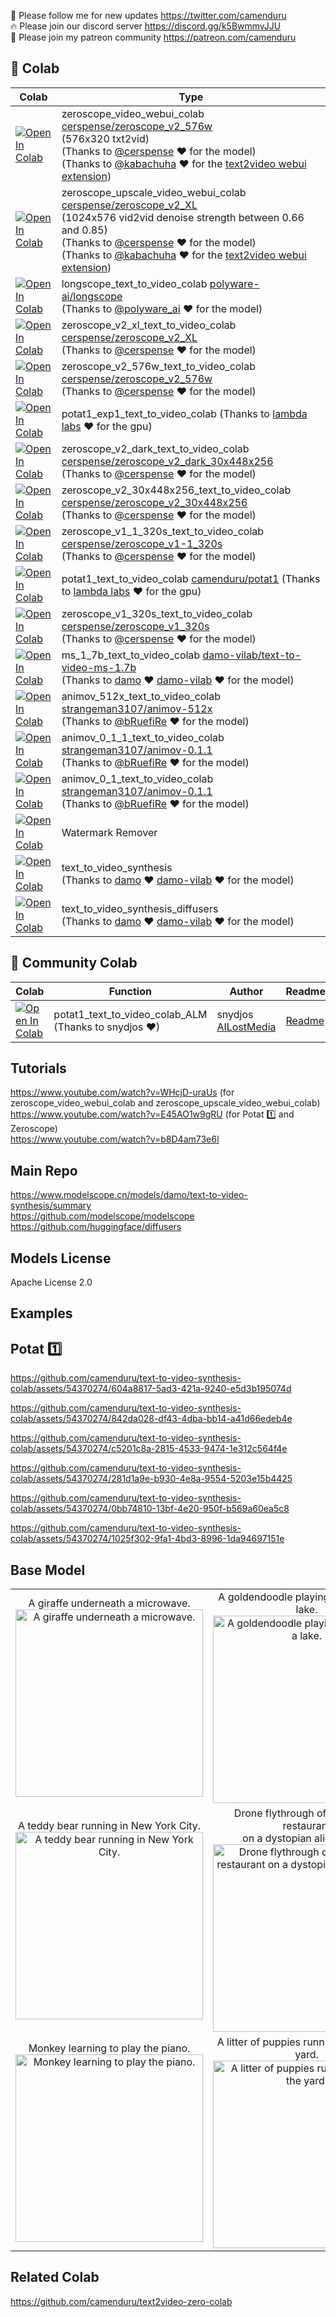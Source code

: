 🐣 Please follow me for new updates https://twitter.com/camenduru <br />
🔥 Please join our discord server https://discord.gg/k5BwmmvJJU <br />
🥳 Please join my patreon community https://patreon.com/camenduru <br />

## 🦒 Colab

| Colab | Type
| --- | --- |
[![Open In Colab](https://colab.research.google.com/assets/colab-badge.svg)](https://colab.research.google.com/github/camenduru/text-to-video-synthesis-colab/blob/main/zeroscope_video_webui_colab.ipynb) | zeroscope_video_webui_colab [cerspense/zeroscope_v2_576w](https://huggingface.co/cerspense/zeroscope_v2_576w) <br /> (576x320 txt2vid) <br /> (Thanks to [@cerspense](https://twitter.com/cerspense) ❤ for the model) <br /> (Thanks to [@kabachuha](https://github.com/kabachuha) ❤ for the [text2video webui extension](https://github.com/deforum-art/sd-webui-text2video))
[![Open In Colab](https://colab.research.google.com/assets/colab-badge.svg)](https://colab.research.google.com/github/camenduru/text-to-video-synthesis-colab/blob/main/zeroscope_upscale_video_webui_colab.ipynb) | zeroscope_upscale_video_webui_colab [cerspense/zeroscope_v2_XL](https://huggingface.co/cerspense/zeroscope_v2_XL) <br /> (1024x576 vid2vid denoise strength between 0.66 and 0.85) <br /> (Thanks to [@cerspense](https://twitter.com/cerspense) ❤ for the model) <br /> (Thanks to [@kabachuha](https://github.com/kabachuha) ❤ for the [text2video webui extension](https://github.com/deforum-art/sd-webui-text2video))
[![Open In Colab](https://colab.research.google.com/assets/colab-badge.svg)](https://colab.research.google.com/github/camenduru/text-to-video-synthesis-colab/blob/main/longscope_text_to_video_colab.ipynb) | longscope_text_to_video_colab [polyware-ai/longscope](https://huggingface.co/polyware-ai/longscope) <br /> (Thanks to [@polyware_ai](https://twitter.com/polyware_ai) ❤ for the model)
[![Open In Colab](https://colab.research.google.com/assets/colab-badge.svg)](https://colab.research.google.com/github/camenduru/text-to-video-synthesis-colab/blob/main/zeroscope_v2_xl_text_to_video_colab.ipynb) | zeroscope_v2_xl_text_to_video_colab [cerspense/zeroscope_v2_XL](https://huggingface.co/cerspense/zeroscope_v2_XL) <br /> (Thanks to [@cerspense](https://twitter.com/cerspense) ❤ for the model)
[![Open In Colab](https://colab.research.google.com/assets/colab-badge.svg)](https://colab.research.google.com/github/camenduru/text-to-video-synthesis-colab/blob/main/zeroscope_v2_576w_text_to_video_colab.ipynb) | zeroscope_v2_576w_text_to_video_colab [cerspense/zeroscope_v2_576w](https://huggingface.co/cerspense/zeroscope_v2_576w) <br /> (Thanks to [@cerspense](https://twitter.com/cerspense) ❤ for the model)
[![Open In Colab](https://colab.research.google.com/assets/colab-badge.svg)](https://colab.research.google.com/github/camenduru/text-to-video-synthesis-colab/blob/main/potat1_exp1_text_to_video_colab.ipynb) | potat1_exp1_text_to_video_colab (Thanks to [lambda labs](https://lambdalabs.com/) ❤ for the gpu)
[![Open In Colab](https://colab.research.google.com/assets/colab-badge.svg)](https://colab.research.google.com/github/camenduru/text-to-video-synthesis-colab/blob/main/zeroscope_v2_dark_text_to_video_colab.ipynb) | zeroscope_v2_dark_text_to_video_colab [cerspense/zeroscope_v2_dark_30x448x256](https://huggingface.co/cerspense/zeroscope_v2_dark_30x448x256) <br /> (Thanks to [@cerspense](https://twitter.com/cerspense) ❤ for the model)
[![Open In Colab](https://colab.research.google.com/assets/colab-badge.svg)](https://colab.research.google.com/github/camenduru/text-to-video-synthesis-colab/blob/main/zeroscope_v2_30x448x256_text_to_video_colab.ipynb) | zeroscope_v2_30x448x256_text_to_video_colab [cerspense/zeroscope_v2_30x448x256](https://huggingface.co/cerspense/zeroscope_v2_30x448x256) <br /> (Thanks to [@cerspense](https://twitter.com/cerspense) ❤ for the model)
[![Open In Colab](https://colab.research.google.com/assets/colab-badge.svg)](https://colab.research.google.com/github/camenduru/text-to-video-synthesis-colab/blob/main/zeroscope_v1_1_320s_text_to_video_colab.ipynb) | zeroscope_v1_1_320s_text_to_video_colab [cerspense/zeroscope_v1-1_320s](https://huggingface.co/cerspense/zeroscope_v1-1_320s) <br /> (Thanks to [@cerspense](https://twitter.com/cerspense) ❤ for the model)
[![Open In Colab](https://colab.research.google.com/assets/colab-badge.svg)](https://colab.research.google.com/github/camenduru/text-to-video-synthesis-colab/blob/main/potat1_text_to_video_colab.ipynb) | potat1_text_to_video_colab [camenduru/potat1](https://huggingface.co/camenduru/potat1) (Thanks to [lambda labs](https://lambdalabs.com/) ❤ for the gpu)
[![Open In Colab](https://colab.research.google.com/assets/colab-badge.svg)](https://colab.research.google.com/github/camenduru/text-to-video-synthesis-colab/blob/main/zeroscope_v1_320s_text_to_video_colab.ipynb) | zeroscope_v1_320s_text_to_video_colab [cerspense/zeroscope_v1_320s](https://huggingface.co/cerspense/zeroscope_v1_320s) <br /> (Thanks to [@cerspense](https://twitter.com/cerspense) ❤ for the model)
[![Open In Colab](https://colab.research.google.com/assets/colab-badge.svg)](https://colab.research.google.com/github/camenduru/text-to-video-synthesis-colab/blob/main/ms_1_7b_text_to_video_colab.ipynb) | ms_1_7b_text_to_video_colab [damo-vilab/text-to-video-ms-1.7b](https://huggingface.co/damo-vilab/text-to-video-ms-1.7b) <br /> (Thanks to [damo](https://damo.alibaba.com) ❤ [damo-vilab](https://github.com/damo-vilab) ❤ for the model)
[![Open In Colab](https://colab.research.google.com/assets/colab-badge.svg)](https://colab.research.google.com/github/camenduru/text-to-video-synthesis-colab/blob/main/animov_512x_text_to_video_colab.ipynb) | animov_512x_text_to_video_colab [strangeman3107/animov-512x](https://huggingface.co/strangeman3107/animov-512x) <br /> (Thanks to [@bRuefiRe](https://twitter.com/bRuefiRe) ❤ for the model)
[![Open In Colab](https://colab.research.google.com/assets/colab-badge.svg)](https://colab.research.google.com/github/camenduru/text-to-video-synthesis-colab/blob/main/animov_0_1_1_text_to_video_colab.ipynb) | animov_0_1_1_text_to_video_colab [strangeman3107/animov-0.1.1](https://huggingface.co/strangeman3107/animov-0.1.1) <br /> (Thanks to [@bRuefiRe](https://twitter.com/bRuefiRe) ❤ for the model)
[![Open In Colab](https://colab.research.google.com/assets/colab-badge.svg)](https://colab.research.google.com/github/camenduru/text-to-video-synthesis-colab/blob/main/animov_0_1_text_to_video_colab.ipynb) | animov_0_1_text_to_video_colab [strangeman3107/animov-0.1.1](https://huggingface.co/strangeman3107/animov-0.1) <br /> (Thanks to [@bRuefiRe](https://twitter.com/bRuefiRe) ❤ for the model)
[![Open In Colab](https://colab.research.google.com/assets/colab-badge.svg)](https://colab.research.google.com/github/camenduru/text-to-video-synthesis-colab/blob/main/watermark_remover_gradio.ipynb) | Watermark Remover
[![Open In Colab](https://colab.research.google.com/assets/colab-badge.svg)](https://colab.research.google.com/github/camenduru/text-to-video-synthesis-colab/blob/main/text_to_video_synthesis.ipynb) | text_to_video_synthesis <br /> (Thanks to [damo](https://damo.alibaba.com) ❤ [damo-vilab](https://github.com/damo-vilab) ❤ for the model)
[![Open In Colab](https://colab.research.google.com/assets/colab-badge.svg)](https://colab.research.google.com/github/camenduru/text-to-video-synthesis-colab/blob/main/text_to_video_synthesis_diffusers.ipynb) | text_to_video_synthesis_diffusers <br /> (Thanks to [damo](https://damo.alibaba.com) ❤ [damo-vilab](https://github.com/damo-vilab) ❤ for the model)

## 🦒 Community Colab

| Colab | Function | Author | Readme
| --- | --- | --- | --- |
[![Open In Colab](https://colab.research.google.com/assets/colab-badge.svg)](https://colab.research.google.com/drive/1TsZmatSu1-1lNBeOqz3_9Zq5P2c0xTTq) | potat1_text_to_video_colab_ALM (Thanks to snydjos ❤) | snydjos [AILostMedia](https://twitter.com/AILostMedia) | [Readme](https://www.ailostmedia.com/post/the-ai-lost-media-text-to-video-colab-workspace)

## Tutorials
https://www.youtube.com/watch?v=WHcjD-uraUs (for zeroscope_video_webui_colab and zeroscope_upscale_video_webui_colab) <br />
https://www.youtube.com/watch?v=E45AO1w9gRU (for Potat 1️⃣ and Zeroscope) <br />
https://www.youtube.com/watch?v=b8D4am73e6I <br />

## Main Repo
https://www.modelscope.cn/models/damo/text-to-video-synthesis/summary <br />
https://github.com/modelscope/modelscope <br />
https://github.com/huggingface/diffusers <br />

## Models License
Apache License 2.0

## Examples

## Potat 1️⃣

https://github.com/camenduru/text-to-video-synthesis-colab/assets/54370274/604a8817-5ad3-421a-9240-e5d3b195074d

https://github.com/camenduru/text-to-video-synthesis-colab/assets/54370274/842da028-df43-4dba-bb14-a41d66edeb4e

https://github.com/camenduru/text-to-video-synthesis-colab/assets/54370274/c5201c8a-2815-4533-9474-1e312c564f4e

https://github.com/camenduru/text-to-video-synthesis-colab/assets/54370274/281d1a9e-b930-4e8a-9554-5203e15b4425

https://github.com/camenduru/text-to-video-synthesis-colab/assets/54370274/0bb74810-13bf-4e20-950f-b569a60ea5c8

https://github.com/camenduru/text-to-video-synthesis-colab/assets/54370274/1025f302-9fa1-4bd3-8996-1da94697151e


## Base Model

<table><tbody><tr><td><center>
A giraffe underneath a microwave.
<br>
<img src="https://user-images.githubusercontent.com/54370274/226195676-edd1b5da-906c-445e-b6a5-612a4dbfb1fe.gif" alt="A giraffe underneath a microwave." style="width: 300px;">
</center></td><td><center>
A goldendoodle playing in a park by a lake.
<br>
<img src="https://user-images.githubusercontent.com/54370274/226195681-f54e38c2-1936-4153-b145-f238853a4df0.gif" alt="A goldendoodle playing in a park by a lake." style="width: 300px;">
</center></td><td><center>
A panda bear driving a car.
<br>
<img src="https://user-images.githubusercontent.com/54370274/226195685-e188e342-5c6d-4e68-ab3f-32e2d7d30e34.gif" alt="A panda bear driving a car." style="width: 300px;">
</center></td></tr><tr><td><center>
A teddy bear running in New York City.
<br>
<img src="https://user-images.githubusercontent.com/54370274/226195689-318e0e5e-ee14-4443-84a0-a3c8b07b8aed.gif" alt="A teddy bear running in New York City." style="width: 300px;">
</center></td><td><center>
Drone flythrough of a fast food restaurant 
<br>on a dystopian alien planet.
<br>
<img src="https://user-images.githubusercontent.com/54370274/226195692-0853b49a-9cd5-4f9b-84e6-2288632ca2f7.gif" alt="Drone flythrough of a fast food restaurant on a dystopian alien planet." style="width: 300px;">
</center></td><td><center>
A dog wearing a Superhero outfit with red cape 
<br>flying through the sky.
<br>
<img src="https://user-images.githubusercontent.com/54370274/226195699-14b16290-15e7-4577-aaae-ea16c15f44c3.gif" alt="A dog wearing a Superhero outfit with red cape flying through the sky." style="width: 300px;">
</center></td></tr><tr><td><center>
Monkey learning to play the piano.
<br>
<img src="https://user-images.githubusercontent.com/54370274/226195867-f6b079ff-ee1a-4dea-928c-dbf28d4a656e.gif" alt="Monkey learning to play the piano." style="width: 300px;">
</center></td><td><center>
A litter of puppies running through the yard.
<br>
<img src="https://user-images.githubusercontent.com/54370274/226195930-1fd957df-f403-4ae3-9a85-f4f954c82f5a.gif" alt="A litter of puppies running through the yard." style="width: 300px;">
</center></td><td><center>
Robot dancing in times square.
<br>
<img src="https://user-images.githubusercontent.com/54370274/226209983-eae320fc-078e-4e62-9989-d97beb9477eb.gif" alt="Robot dancing in times square." style="width: 300px;">
</center></td></tr></tbody></table>

## Related Colab
https://github.com/camenduru/text2video-zero-colab
